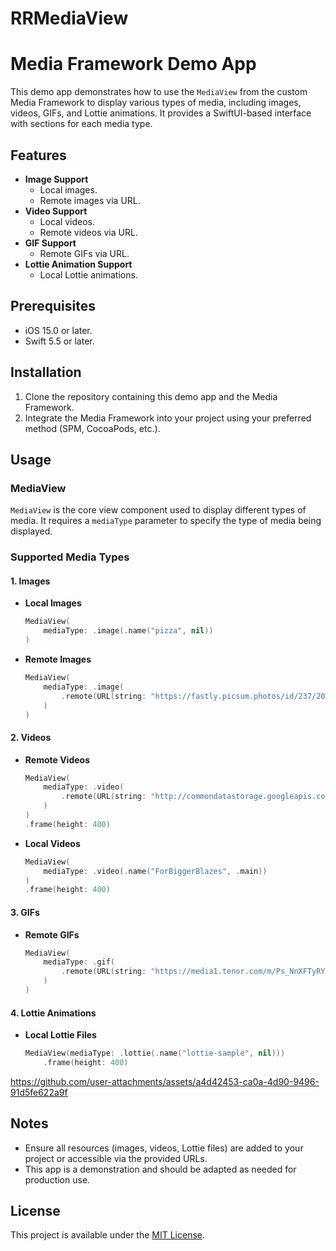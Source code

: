 # RRMediaView

# **Media Framework Demo App**

This demo app demonstrates how to use the `MediaView` from the custom Media Framework to display various types of media, including images, videos, GIFs, and Lottie animations. It provides a SwiftUI-based interface with sections for each media type.

## **Features**

- **Image Support**
  - Local images.
  - Remote images via URL.
- **Video Support**
  - Local videos.
  - Remote videos via URL.
- **GIF Support**
  - Remote GIFs via URL.
- **Lottie Animation Support**
  - Local Lottie animations.

## **Prerequisites**

- iOS 15.0 or later.
- Swift 5.5 or later.

## **Installation**

1. Clone the repository containing this demo app and the Media Framework.
2. Integrate the Media Framework into your project using your preferred method (SPM, CocoaPods, etc.).

## **Usage**

### **MediaView**

`MediaView` is the core view component used to display different types of media. It requires a `mediaType` parameter to specify the type of media being displayed.

### **Supported Media Types**

#### **1. Images**

- **Local Images**
  ```swift
  MediaView(
      mediaType: .image(.name("pizza", nil))
  )
  ```
- **Remote Images**
  ```swift
  MediaView(
      mediaType: .image(
          .remote(URL(string: "https://fastly.picsum.photos/id/237/200/300.jpg?hmac=TmmQSbShHz9CdQm0NkEjx1Dyh_Y984R9LpNrpvH2D_U")!)
      )
  )
  ```

#### **2. Videos**

- **Remote Videos**
  ```swift
  MediaView(
      mediaType: .video(
          .remote(URL(string: "http://commondatastorage.googleapis.com/gtv-videos-bucket/sample/BigBuckBunny.mp4")!)
      )
  )
  .frame(height: 400)
  ```
- **Local Videos**
  ```swift
  MediaView(
      mediaType: .video(.name("ForBiggerBlazes", .main))
  )
  .frame(height: 400)
  ```

#### **3. GIFs**

- **Remote GIFs**
  ```swift
  MediaView(
      mediaType: .gif(
          .remote(URL(string: "https://media1.tenor.com/m/Ps_NnXFTyRYAAAAd/send-link-send.gif")!)
      )
  )
  ```

#### **4. Lottie Animations**

- **Local Lottie Files**
  ```swift
  MediaView(mediaType: .lottie(.name("lottie-sample", nil)))
      .frame(height: 400)
  ```

https://github.com/user-attachments/assets/a4d42453-ca0a-4d90-9496-91d5fe622a9f


## **Notes**

- Ensure all resources (images, videos, Lottie files) are added to your project or accessible via the provided URLs.
- This app is a demonstration and should be adapted as needed for production use.

## **License**

This project is available under the [MIT License](LICENSE).





